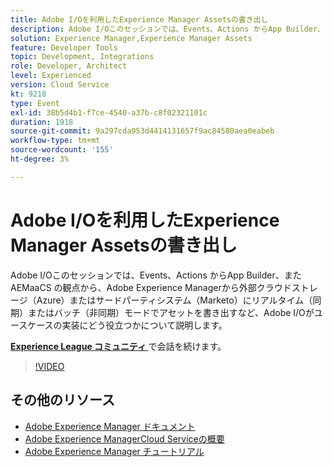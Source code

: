 ```yaml
---
title: Adobe I/Oを利用したExperience Manager Assetsの書き出し
description: Adobe I/Oこのセッションでは、Events、Actions からApp Builder、また AEMaaCS の観点から、Adobe Experience Managerから外部クラウドストレージ（Azure）またはサードパーティシステム（Marketo）にリアルタイム（同期）またはバッチ（非同期）モードでアセットを書き出すなど、Adobe I/Oがユースケースの実装にどう役立つかについて説明します。
solution: Experience Manager,Experience Manager Assets
feature: Developer Tools
topic: Development, Integrations
role: Developer, Architect
level: Experienced
version: Cloud Service
kt: 9218
type: Event
exl-id: 38b5d4b1-f7ce-4540-a37b-c8f02321101c
duration: 1918
source-git-commit: 9a297cda953d4414131657f9ac84580aea0eabeb
workflow-type: tm+mt
source-wordcount: '155'
ht-degree: 3%

---
```


# Adobe I/Oを利用したExperience Manager Assetsの書き出し

Adobe I/Oこのセッションでは、Events、Actions からApp Builder、また AEMaaCS の観点から、Adobe Experience Managerから外部クラウドストレージ（Azure）またはサードパーティシステム（Marketo）にリアルタイム（同期）またはバッチ（非同期）モードでアセットを書き出すなど、Adobe I/Oがユースケースの実装にどう役立つかについて説明します。

**[Experience League コミュニティ ](https://adobe.ly/3mkDXo6)** で会話を続けます。

>[!VIDEO](https://video.tv.adobe.com/v/337842/?quality=12&learn=on&hidetitle=true)

## その他のリソース

- [Adobe Experience Manager ドキュメント ](https://experienceleague.adobe.com/docs/experience-manager-cloud-service.html)
- [Adobe Experience ManagerCloud Serviceの概要 ](https://experienceleague.adobe.com/docs/experience-manager-cloud-service/overview/home.html)
- [Adobe Experience Manager チュートリアル](https://experienceleague.adobe.com/docs/experience-manager-tutorials.html)
